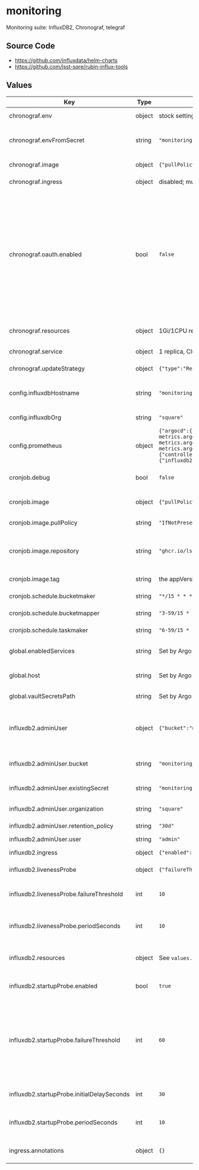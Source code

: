 # monitoring

Monitoring suite: InfluxDB2, Chronograf, telegraf

## Source Code

* <https://github.com/influxdata/helm-charts>
* <https://github.com/lsst-sqre/rubin-influx-tools>

## Values

| Key | Type | Default | Description |
|-----|------|---------|-------------|
| chronograf.env | object | stock settings for SQuaRE Phalanx deployment | Environment for chronograf |
| chronograf.envFromSecret | string | `"monitoring"` | Chronograf will read environment variables from this secret |
| chronograf.image | object | `{"pullPolicy":"IfNotPresent","repository":"quay.io/influxdb/chronograf","tag":"1.10.3"}` | chronograf image settings |
| chronograf.ingress | object | disabled; must be enabled and configured for each site | Chronograf ingress |
| chronograf.oauth.enabled | bool | `false` | Enable Chronograf oauth Never enable it: it breaks the deployment because it's expecting a static TOKEN_SECRET.  Instead, to get oauth working, leave this setting as-is and just configure all the correct environment variables (see below). |
| chronograf.resources | object | 1Gi/1CPU request, 30Gi/4CPU limit | Chronograf resource requests/limits |
| chronograf.service | object | 1 replica, ClusterIP | Chronograf service |
| chronograf.updateStrategy | object | `{"type":"Recreate"}` | Chronograf update strategy |
| config.influxdbHostname | string | `"monitoring.lsst.cloud"` | Hostname for the singleton InfluxDBv2 collection point |
| config.influxdbOrg | string | `"square"` | InfluxDBv2 organization |
| config.prometheus | object | `{"argocd":{"application_controller":"http://argocd-application-controller-metrics.argocd.svc:8082/metrics","notifications_controller":"http://argocd-notifications-controller-metrics.argocd.svc:9001/metrics","repo_server":"http://argocd-repo-server-metrics.argocd.svc:8084/metrics","server":"http://argocd-server-metrics.argocd.svc:8083/metrics"},"ingress-nginx":{"controller":"http://ingress-nginx-controller-metrics.ingress-nginx:10254/metrics"},"monitoring":{"influxdb2":"https://monitoring.lsst.cloud/metrics"},"nublado":{"hub":"http://hub.nublado:8081/metrics"}}` | Use prometheus config to specify all Prometheus endpoints on services |
| cronjob.debug | bool | `false` | set to true to enable debug logging |
| cronjob.image | object | `{"pullPolicy":"IfNotPresent","repository":"ghcr.io/lsst-sqre/rubin-influx-tools","tag":""}` | image for monitoring-related cronjobs |
| cronjob.image.pullPolicy | string | `"IfNotPresent"` | imagePullPolicy for cronjobs |
| cronjob.image.repository | string | `"ghcr.io/lsst-sqre/rubin-influx-tools"` | repository for rubin-influx-tools, which supplies tools and dashboards |
| cronjob.image.tag | string | the appVersion of the chart | tag for rubin-influx-tools |
| cronjob.schedule.bucketmaker | string | `"*/15 * * * *"` | bucketmaker schedule |
| cronjob.schedule.bucketmapper | string | `"3-59/15 * * * *"` | bucketmapper schedule |
| cronjob.schedule.taskmaker | string | `"6-59/15 * * * *"` | taskmaker schedule |
| global.enabledServices | string | Set by Argo CD | services enabled in this RSP instance |
| global.host | string | Set by Argo CD | Host name for instance identification |
| global.vaultSecretsPath | string | Set by Argo CD | Base path for Vault secrets |
| influxdb2.adminUser | object | `{"bucket":"monitoring_raw_","existingSecret":"monitoring","organization":"square","retention_policy":"30d","user":"admin"}` | InfluxDB2 admin user; uses admin-password/admin-token keys from secret. |
| influxdb2.adminUser.bucket | string | `"monitoring_raw_"` | Bucket to dump raw monitoring data into |
| influxdb2.adminUser.existingSecret | string | `"monitoring"` | Where we store secrets to run the server |
| influxdb2.adminUser.organization | string | `"square"` | InfluxDB internal organization |
| influxdb2.adminUser.retention_policy | string | `"30d"` | How long to keep data |
| influxdb2.adminUser.user | string | `"admin"` | User name |
| influxdb2.ingress | object | `{"enabled":false}` | InfluxDB2 ingress configuration. |
| influxdb2.livenessProbe | object | `{"failureThreshold":10,"periodSeconds":10}` | InfluxDB2 liveness probe. |
| influxdb2.livenessProbe.failureThreshold | int | `10` | Number of checks to conclude whether InfluxDB has died |
| influxdb2.livenessProbe.periodSeconds | int | `10` | Period between checks for whether InfluxDB is still alive |
| influxdb2.resources | object | See `values.yaml` | Resource limits and requests for the InfluxDB server instance |
| influxdb2.startupProbe.enabled | bool | `true` | Whether to enable a startup probe |
| influxdb2.startupProbe.failureThreshold | int | `60` | Number of checks to conclude whether InfluxDB won't start.  High to allow up to 10 minutes for startup, because checking many shards can be slow. |
| influxdb2.startupProbe.initialDelaySeconds | int | `30` | How long to wait before checking the first time |
| influxdb2.startupProbe.periodSeconds | int | `10` | Period between checking whether InfluxDB has started |
| ingress.annotations | object | `{}` | Additional annotations to add to the ingress |
